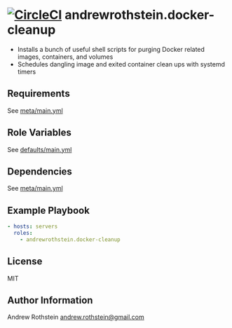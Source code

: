 [![CircleCI](https://circleci.com/gh/andrewrothstein/ansible-docker-cleanup.svg?style=svg)](https://circleci.com/gh/andrewrothstein/ansible-docker-cleanup)
andrewrothstein.docker-cleanup
==============================

* Installs a bunch of useful shell scripts for purging Docker related images, containers, and volumes
* Schedules dangling image and exited container clean ups with systemd timers

Requirements
------------

See [meta/main.yml](meta/main.yml)

Role Variables
--------------

See [defaults/main.yml](defaults/main.yml)

Dependencies
------------

See [meta/main.yml](meta/main.yml)

Example Playbook
----------------

```yml
- hosts: servers
  roles:
    - andrewrothstein.docker-cleanup
```

License
-------

MIT

Author Information
------------------

Andrew Rothstein <andrew.rothstein@gmail.com>
